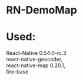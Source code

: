 # RN-DemoMap

# Used:
  React-Native 0.54.0-rc.3      
  react-native-geocoder,        
  react-native-map 0.20.1,        
  fire-base 
